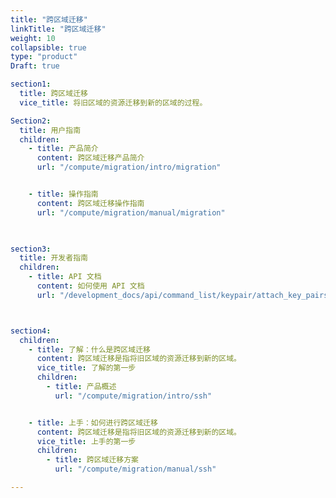 ```yaml
---
title: "跨区域迁移"
linkTitle: "跨区域迁移"
weight: 10
collapsible: true
type: "product"
Draft: true

section1:
  title: 跨区域迁移
  vice_title: 将旧区域的资源迁移到新的区域的过程。

Section2:
  title: 用户指南
  children:
    - title: 产品简介
      content: 跨区域迁移产品简介
      url: "/compute/migration/intro/migration"


    - title: 操作指南
      content: 跨区域迁移操作指南
      url: "/compute/migration/manual/migration"

    

section3:
  title: 开发者指南
  children:
    - title: API 文档
      content: 如何使用 API 文档
      url: "/development_docs/api/command_list/keypair/attach_key_pairs"



section4:
  children:
    - title: 了解：什么是跨区域迁移
      content: 跨区域迁移是指将旧区域的资源迁移到新的区域。
      vice_title: 了解的第一步
      children:
        - title: 产品概述
          url: "/compute/migration/intro/ssh"


    - title: 上手：如何进行跨区域迁移
      content: 跨区域迁移是指将旧区域的资源迁移到新的区域。
      vice_title: 上手的第一步
      children: 
        - title: 跨区域迁移方案
          url: "/compute/migration/manual/ssh"

---
```



<!-- type: "product" 这个参数表明这是一个产品index页面 -->
<!-- section1 为产品index页面 主标题 副标题 video  video_img为视频图片  -->
<!-- section2 为产品index页面 第一个大块的用户文档配置  -->
<!-- section3 为产品index页面 第二个大块的开发者文档配置  -->
<!-- section4 为产品index页面 第三个大块的学习路径配置  -->